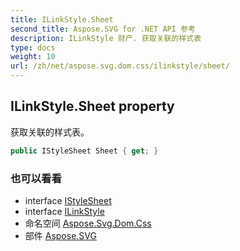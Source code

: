 ```yaml
---
title: ILinkStyle.Sheet
second_title: Aspose.SVG for .NET API 参考
description: ILinkStyle 财产. 获取关联的样式表
type: docs
weight: 10
url: /zh/net/aspose.svg.dom.css/ilinkstyle/sheet/
---
```

## ILinkStyle.Sheet property

获取关联的样式表。

```csharp
public IStyleSheet Sheet { get; }
```

### 也可以看看

* interface [IStyleSheet](../../istylesheet/)
* interface [ILinkStyle](../)
* 命名空间 [Aspose.Svg.Dom.Css](../../ilinkstyle/)
* 部件 [Aspose.SVG](../../../)



